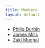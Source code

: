 ```yaml
---
title: Members
layout: default
---
```

* [Philip Durbin](pdurbin)
* [James Mills](prologic)
* [Zaki Mughal](sivoais)
